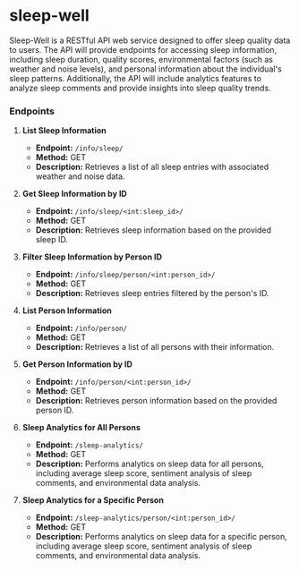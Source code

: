 # sleep-well

Sleep-Well is a RESTful API web service designed to offer sleep quality data to
users. The API will provide endpoints for accessing sleep information,
including sleep duration, quality scores, environmental factors (such as
weather and noise levels), and personal information about the individual's
sleep patterns. Additionally, the API will include analytics features to
analyze sleep comments and provide insights into sleep quality trends.

### Endpoints

1. **List Sleep Information**
    - **Endpoint:** `/info/sleep/`
    - **Method:** GET
    - **Description:** Retrieves a list of all sleep entries with associated
      weather and noise data.

2. **Get Sleep Information by ID**
    - **Endpoint:** `/info/sleep/<int:sleep_id>/`
    - **Method:** GET
    - **Description:** Retrieves sleep information based on the provided sleep
      ID.

3. **Filter Sleep Information by Person ID**
    - **Endpoint:** `/info/sleep/person/<int:person_id>/`
    - **Method:** GET
    - **Description:** Retrieves sleep entries filtered by the person's ID.

4. **List Person Information**
    - **Endpoint:** `/info/person/`
    - **Method:** GET
    - **Description:** Retrieves a list of all persons with their information.

5. **Get Person Information by ID**
    - **Endpoint:** `/info/person/<int:person_id>/`
    - **Method:** GET
    - **Description:** Retrieves person information based on the provided
      person ID.

6. **Sleep Analytics for All Persons**
    - **Endpoint:** `/sleep-analytics/`
    - **Method:** GET
    - **Description:** Performs analytics on sleep data for all persons,
      including average sleep score, sentiment analysis of sleep comments, and
      environmental data analysis.

7. **Sleep Analytics for a Specific Person**
    - **Endpoint:** `/sleep-analytics/person/<int:person_id>/`
    - **Method:** GET
    - **Description:** Performs analytics on sleep data for a specific person,
      including average sleep score, sentiment analysis of sleep comments, and
      environmental data analysis.
